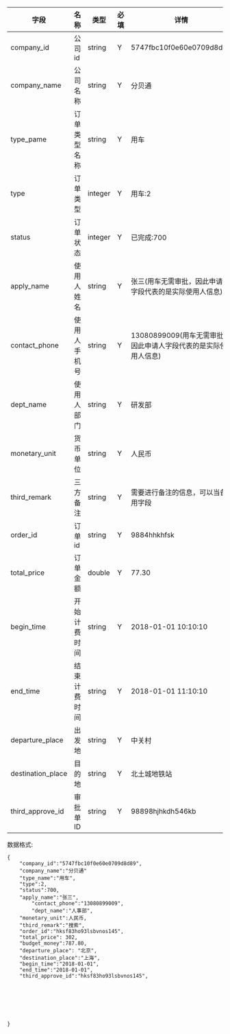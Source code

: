
字段|名称|类型|必填|详情
----|----|---|---|---
company_id |公司id|string| Y | 5747fbc10f0e60e0709d8d89
company_name | 公司名称|string|Y|分贝通
type_pame |订单类型名称 |string| Y |用车
type |订单类型| integer | Y |用车:2
status |订单状态|integer| Y |已完成:700
apply_name |使用人姓名|string| Y |张三(用车无需审批，因此申请人字段代表的是实际使用人信息)
contact_phone |使用人手机号|string| Y | 13080899009(用车无需审批，因此申请人字段代表的是实际使用人信息)
dept_name |使用人部门|string|Y|研发部
monetary_unit |货币单位|string| Y | 人民币
third_remark |三方备注|string|Y|需要进行备注的信息，可以当备用字段
order_id |订单id|string| Y |9884hhkhfsk
total_price |订单金额 | double| Y |77.30
begin_time |开始计费时间|string|Y|2018-01-01 10:10:10
end_time|结束计费时间|string |Y|2018-01-01 11:10:10
departure_place |出发地|string|Y|中关村
destination_place|目的地|string |Y|北土城地铁站
third_approve_id|审批单ID|string |Y|98898hjhkdh546kb





数据格式:


```
{
	"company_id":"5747fbc10f0e60e0709d8d89",
	"company_name":"分贝通"
	"type_name":"用车",
	"type":2,
	"status":700,
	"apply_name":"张三",
        "contact_phone":"13080899009",
        "dept_name":"人事部",
	"monetary_unit":人民币,
	"third_remark":"搜索",
	"order_id":"hksf83ho93lsbvnos145",
	"total_price": 302,
	"budget_money":787.80,
	"departure_place": "北京",
	"destination_place":"上海",
	"begin_time":"2018-01-01",
	"end_time":"2018-01-01",
	"third_approve_id":"hksf83ho93lsbvnos145",




      
	

}


```
